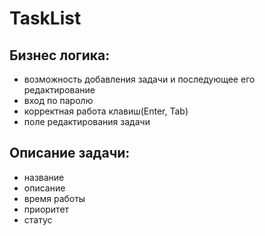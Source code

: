 # TaskList

## Бизнес логика:
- возможность добавления задачи и последующее его редактирование
- вход по паролю
- корректная работа клавиш(Enter, Tab)
- поле редактирования задачи

## Описание задачи:
- название
- описание
- время работы
- приоритет
- статус

